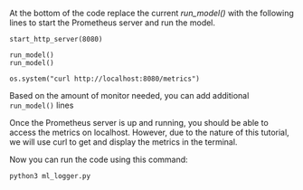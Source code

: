 At the bottom of the code replace the current *run_model()* with the following lines to start the Prometheus server and run the model.

```
start_http_server(8080)

run_model()
run_model()

os.system("curl http://localhost:8080/metrics")
```

Based on the amount of monitor needed, you can add additional ```run_model()``` lines

Once the Prometheus server is up and running, you should be able to access the metrics on localhost. However, due to the nature of this tutorial, we will use curl to get and display the metrics in the terminal.

Now you can run the code using this command:

``` 
python3 ml_logger.py
```
